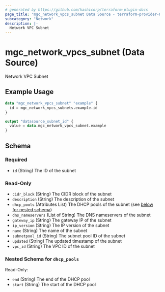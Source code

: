 ```yaml
---
# generated by https://github.com/hashicorp/terraform-plugin-docs
page_title: "mgc_network_vpcs_subnet Data Source - terraform-provider-mgc"
subcategory: "Network"
description: |-
  Network VPC Subnet
---
```


# mgc_network_vpcs_subnet (Data Source)

Network VPC Subnet

## Example Usage

```terraform
data "mgc_network_vpcs_subnet" "example" {
  id = mgc_network_vpcs_subnets.example.id
}

output "datasource_subnet_id" {
  value = data.mgc_network_vpcs_subnet.example
}
```

<!-- schema generated by tfplugindocs -->
## Schema

### Required

- `id` (String) The ID of the subnet

### Read-Only

- `cidr_block` (String) The CIDR block of the subnet
- `description` (String) The description of the subnet
- `dhcp_pools` (Attributes List) The DHCP pools of the subnet (see [below for nested schema](#nestedatt--dhcp_pools))
- `dns_nameservers` (List of String) The DNS nameservers of the subnet
- `gateway_ip` (String) The gateway IP of the subnet
- `ip_version` (String) The IP version of the subnet
- `name` (String) The name of the subnet
- `subnetpool_id` (String) The subnet pool ID of the subnet
- `updated` (String) The updated timestamp of the subnet
- `vpc_id` (String) The VPC ID of the subnet

<a id="nestedatt--dhcp_pools"></a>
### Nested Schema for `dhcp_pools`

Read-Only:

- `end` (String) The end of the DHCP pool
- `start` (String) The start of the DHCP pool
